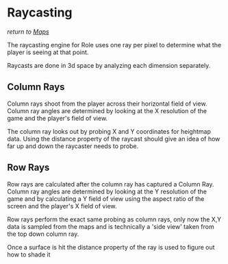 # Raycasting
*return to [Maps](README.md)*

The raycasting engine for Role uses one ray per pixel to determine what the player is seeing at that point.

Raycasts are done in 3d space by analyzing each dimension separately.

## Column Rays

Column rays shoot from the player across their horizontal field of view. Column ray angles are determined by looking at the X resolution of the game and the player's field of view.

The column ray looks out by probing X and Y coordinates for heightmap data. Using the distance property of the raycast should give an idea of how far up and down the raycaster needs to probe.

## Row Rays

Row rays are calculated after the column ray has captured a Column Ray. Column ray angles are determined by looking at the Y resolution of the game and by calculating a Y field of view using the aspect ratio of the screen and the player's X field of view.

Row rays perform the exact same probing as column rays, only now the X,Y data is sampled from the maps and is technically a 'side view' taken from the top down column ray.

Once a surface is hit the distance property of the ray is used to figure out how to shade it 